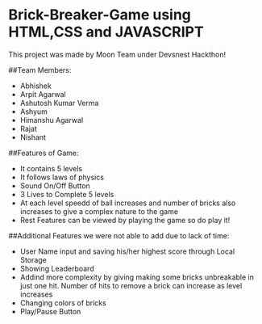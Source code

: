 # Brick-Breaker-Game using HTML,CSS and JAVASCRIPT

This project was made by Moon Team under Devsnest Hackthon!

##Team Members:

- Abhishek
- Arpit Agarwal
- Ashutosh Kumar Verma
- Ashyum
- Himanshu Agarwal
- Rajat
- Nishant

##Features of Game:

- It contains 5 levels
- It follows laws of physics
- Sound On/Off Button
- 3 Lives to Complete 5 levels
- At each level speedd of ball increases and number of bricks also increases to give a complex nature to the game
- Rest Features can be viewed by playing the game so do play it!

##Additional Features we were not able to add due to lack of time:

- User Name input and saving his/her highest score through Local Storage
- Showing Leaderboard
- Addind more complexity by giving making some bricks unbreakable in just one hit. Number of hits to remove a brick can increase as level increases
- Changing colors of bricks
- Play/Pause Button


